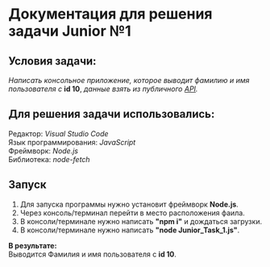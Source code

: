 Документация для решения задачи Junior №1
========

Условия задачи:
----
_Написать консольное приложение, которое выводит фамилию и имя пользователя с_ __id 10__, _данные взять из публичного [API](https://reqres.in)._

Для решения задачи использовались:
----
Редактор: _Visual Studio Code_<br>
Язык программирования: _JavaScript_<br>
Фреймворк: _Node.js_<br>
Библиотека: _node-fetch_

Запуск
----
1. Для запуска программы нужно установит фреймворк __Node.js__. 
2. Через консоль/терминал перейти в место расположения фаила.
3. В консоли/терминале нужно написать __"npm i"__ и дождаться загрузки.
4. В консоли/терминале нужно написать __"node Junior_Task_1.js"__.

__В результате:__<br>
Выводится Фамилия и имя пользователя с __id 10__.